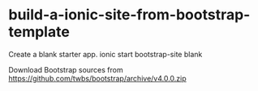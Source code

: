 # build-a-ionic-site-from-bootstrap-template

Create a blank starter app.
    ionic start bootstrap-site blank

Download Bootstrap sources from https://github.com/twbs/bootstrap/archive/v4.0.0.zip

